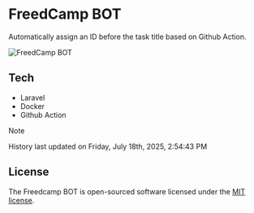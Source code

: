 # FreedCamp BOT

Automatically assign an ID before the task title based on Github Action.

![FreedCamp BOT](https://repository-images.githubusercontent.com/737932867/7d34798b-2680-471c-b089-a78a718d3d6a)

## Tech

- Laravel
- Docker
- Github Action

> [!NOTE]  
> History last updated on Friday, July 18th, 2025, 2:54:43 PM

## License

The Freedcamp BOT is open-sourced software licensed under the [MIT license](https://opensource.org/licenses/MIT).
